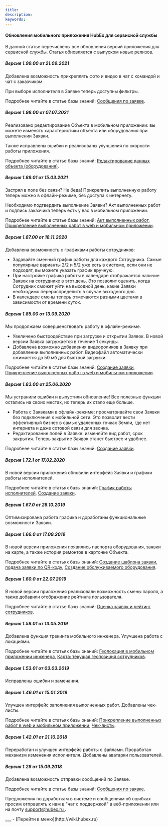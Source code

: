 ```yaml
---
title: 
description: 
keywords: 
---
```


#### Обновления мобильного приложения HubEx для сервисной службы
<html>
<meta charset="utf-8">

</html>
<body>

<p>В данной статье перечислены все обновления версий приложения для сервисной службы. Статья обновляется с выпуском новых релизов. </p>


<h5>Версия 1.99.00 от 21.09.2021</h5>
<p>Добавлена возможность прикреплять фото и видео в чат с командой и чат с заказчиком.</p>

<p>При выборе исполнителя в Заявке теперь доступны фильтры.</p>

<p>Подробнее читайте в статье базы знаний: <a href="https://wiki.hubex.ru/docs/FAQ/RU/user/Messages.html">Сообщения по заявке</a>.</p>


<h5>Версия 1.98.00 от 07.07.2021</h5>
<p>Реализовано редактирование Объекта в мобильном приложении: вы можете изменять характеристики объекта или оборудования при выполнении Заявки.</p>

<p>Также исправлены ошибки и реализованы улучшения по скорости работы приложения.</p>

<p>Подробнее читайте в статье базы знаний: <a href="https://wiki.hubex.ru/docs/FAQ/RU/user/ObjectEditing.html">Редактирование данных объекта (оборудования)</a>.</p>

<h5>Версия 1.89.01 от 15.03.2021</h5>
<p>Застрял в поле без связи? Не беда! Прикрепить выполненную работу теперь можно в офлайн-режиме, без доступа к интернету.</p>

<p>Необходимо подтвердить выполнение Заявки? Акт выполненных работ и подпись заказчика теперь есть у вас в мобильном приложении. </p>
<p>Подробнее читайте в статье базы знаний: <a href="https://wiki.hubex.ru/docs/FAQ/RU/user/ActOFAcceptance.html">Акт выполненных работ</a>, <a href="https://wiki.hubex.ru/docs/FAQ/RU/user/AttachingFiles.html">Прикрепление выполненных работ в web и мобильном приложении</a>.</p>


<h5>Версия 1.87.00 от 18.11.2020</h5>
<p>Добавлена возможность с графиками работы сотрудников:
<ul>
<li>Задавайте сменный график работы для каждого Сотрудника. Самые популярные варианты 2/2 и 5/2 уже есть в системе, если они не подходят, вы можете указать график вручную.</li>
<li>При настройке графика работы в календаре отображается наличие Заявок на сотруднике в этот день. Это позволит оценить, когда Сотрудник сможет уйти на выходной день, какие Заявки необходимо перераспределить в случае выходного дня.</li>
<li>В календаре смены теперь отмечаются разными цветами в зависимости от времени суток.</li>
</ul>
</p>

<h5>Версия 1.85.00 от 13.09.2020</h5>
<p>Мы продолжаем совершенствовать работу в офлайн-режиме.
<ul>
<li>Увеличено быстродействие при загрузке и открытии Заявок. В новой версии Заявка загружается в течение 1 секунды.</li>
<li>Добавлена возможно добавления видеороликов в Заявку при добавлении выполненных работ. Видеофайл автоматически сжимается до 50 мб для быстрой загрузки.</li>
</ul></p>
<p>Подробнее читайте в статье базы знаний: <a href="https://wiki.hubex.ru/docs/FAQ/RU/user/CreatingTicket.html">Создание заявки</a>, <a href="https://wiki.hubex.ru/docs/FAQ/RU/user/AttachingFiles.html">Прикрепление выполненных работ в web и мобильном приложении</a>.</p>

<h5>Версия 1.83.00 от 25.06.2020</h5>
<p>Мы устранили ошибки и выпустили обновление! Все полезные функции остались на своих местах, но теперь их стало еще больше.</p>
<ul>
<li>Работа с Заявками в офлайн-режиме: просматривайте свои Заявки без подключения к мобильной сети. Это позволит вести эффективный бизнес в самых удаленных точках Земли, где нет интернета и даже сотовой связи для звонка.</li>
<li>Редактирование полей в Заявке: изменяйте вид работ, срок закрытия. Теперь закрытие Заявок станет быстрее и удобнее.</li>
</ul>
<p>Подробнее читайте в статье базы знаний: <a href="https://wiki.hubex.ru/docs/FAQ/RU/user/CreatingTicket.html">Создание заявки</a>.</p>


<h5>Версия 1.72.1 от 17.02.2020</h5>
<p>В новой версии приложения обновили интерфейс Заявки и графики работы исполнителей.</p>
<p>Подробнее читайте в статьях базы знаний: <a href="https://wiki.hubex.ru/docs/FAQ/RU/user/Schedule.html">График работы исполнителей</a>, <a href="https://wiki.hubex.ru/docs/FAQ/RU/user/CreatingTicket.html">Создание заявки</a>.</p>


<h5>Версия 1.67.0 от 28.10.2019</h5>
<p>Оптимизирована работа графика и доработаны функциональные возможности Заявки.</p>

<h5>Версия 1.66.0 от 17.09.2019</h5>
<p>В новой версии приложения появились паспорта оборудования, заявки на карте, а также история ремонтов в карточке Объекта.</p> 
<p>Подробнее читайте в статьях базы знаний: <a href="https://wiki.hubex.ru/docs/FAQ/RU/user/CreatingTaskTemplates.html">Создание шаблона заявки, подача заявки по QR-коду</a>, <a href="https://wiki.hubex.ru/docs/FAQ/RU/user/CreatingObjects.html">Создание обслуживаемого оборудования</a>.</p>

<h5>Версия 1.60.0 от 22.07.2019</h5>
<p>В новой версии приложения реализовали возможность смены пароля, а также добавили отображение рейтинга пользователя.</p> 
<p>Подробнее читайте в статье базы знаний: <a href="https://wiki.hubex.ru/docs/FAQ/RU/user/Rating.html">Оценка заявок и рейтинг сотрудников</a>.</p>

<h5>Версия 1.58.01 от 13.05.2019</h5>
<p>Добавлена функция трекинга мобильного инженера. Улучшена работа с локациями.</p>
<p>Подробнее читайте в статьях базы знаний: <a href="https://wiki.hubex.ru/docs/FAQ/RU/user/GEOinMob.html">Геолокация в мобильном приложении инженера</a>, <a href="https://wiki.hubex.ru/docs/FAQ/RU/user/GeoPosition.html">Карта: текущая геопозиция сотрудников</a>.</p>

<h5>Версия 1.53.01 от 03.03.2019</h5>
<p>Исправлены ошибки и замечания.</p>

<h5>Версия 1.46.01 от 15.01.2019</h5>
<p>Улучшен интерфейс заполнения выполненных работ. Добавлены чек-листы.</p> 
<p>Подробнее читайте в статьях базы знаний: <a href="https://wiki.hubex.ru/docs/FAQ/RU/user/AttachingFiles.html">Прикрепление выполненных работ в web и мобильном приложении</a>, <a href="https://wiki.hubex.ru/docs/FAQ/RU/user/Checklists.html">Чек-листы</a>.</p>

<h5>Версия 1.42.01 от 21.10.2018</h5>
<p>Переработан и улучшен интерфейс работы с файлами. Проработан механизм изменения исполнителя. Добавлены аватарки пользователей.</p>

<h5>Версия 1.28 от 15.09.2018</h5>
<p>Добавлена возможность отправки сообщений по Заявке. </p>
<p>Подробнее читайте в статье базы знаний: <a href="https://wiki.hubex.ru/docs/FAQ/RU/user/Messages.html">Сообщения по заявке</a>.</p>


<p></p>
<p></p>
<p>Предложения по доработкам в системе и сообщениям об ошибках просим отправлять к нам в "чат с поддержкой" в веб-приложении или на почту <a href="mailto:support@hubex.ru" target="_blank" rel="noopener"> support@hubex.ru </a>.</p>

</body>
___
- [Перейти в меню](http://wiki.hubex.ru)
